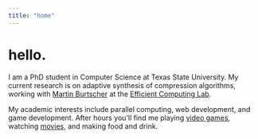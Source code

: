 ```yaml
---
title: "home"
---
```


# hello.

I am a PhD student in Computer Science at Texas State University. My current research is on adaptive synthesis of compression algorithms, working with [Martin Burtscher](https://userweb.cs.txstate.edu/~burtscher/) at the
[Efficient Computing Lab](https://userweb.cs.txstate.edu/~burtscher/research.html).

My academic interests include parallel computing, web development, and game development. After hours you'll find me playing [video games](https://www.backloggd.com/u/duke_of_jukes/), watching [movies](https://letterboxd.com/duke_of_jukes/), and making food and drink.